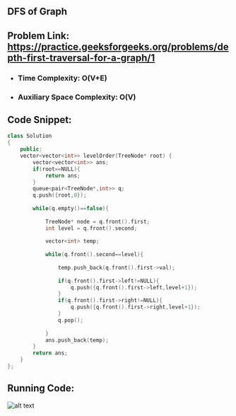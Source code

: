 ## DFS of Graph
## Problem Link: https://practice.geeksforgeeks.org/problems/depth-first-traversal-for-a-graph/1

- ### Time Complexity: O(V+E)
- ### Auxiliary Space Complexity: O(V)

## Code Snippet:
```cpp
class Solution 
{
    public:
    vector<vector<int>> levelOrder(TreeNode* root) {
        vector<vector<int>> ans;
        if(root==NULL){
            return ans;
        } 
        queue<pair<TreeNode*,int>> q;
        q.push({root,0});
        
        while(q.empty()==false){
            
            TreeNode* node = q.front().first;
            int level = q.front().second;
            
            vector<int> temp;
            
            while(q.front().second==level){
                
                temp.push_back(q.front().first->val);
                
                if(q.front().first->left!=NULL){
                    q.push({q.front().first->left,level+1});
                }
                if(q.front().first->right!=NULL){
                    q.push({q.front().first->right,level+1});
                }
                q.pop();
                
            }
            ans.push_back(temp);
        }
        return ans;
    }
};
```

## Running Code:
![alt text](./output.png)
